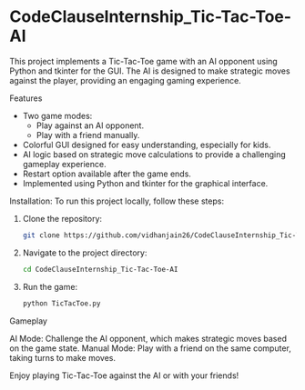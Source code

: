 # CodeClauseInternship_Tic-Tac-Toe-AI
This project implements a Tic-Tac-Toe game with an AI opponent using Python and tkinter for the GUI. The AI is designed to make strategic moves against the player, providing an engaging gaming experience.

Features
- Two game modes:
  - Play against an AI opponent.
  - Play with a friend manually.
- Colorful GUI designed for easy understanding, especially for kids.
- AI logic based on strategic move calculations to provide a challenging gameplay experience.
- Restart option available after the game ends.
- Implemented using Python and tkinter for the graphical interface.

Installation:
To run this project locally, follow these steps:

1. Clone the repository:
   ```sh
   git clone https://github.com/vidhanjain26/CodeClauseInternship_Tic-Tac-Toe-AI.git

3. Navigate to the project directory:
   ```sh
   cd CodeClauseInternship_Tic-Tac-Toe-AI

5. Run the game:
   ```sh
   python TicTacToe.py

Gameplay

AI Mode: Challenge the AI opponent, which makes strategic moves based on the game state.
Manual Mode: Play with a friend on the same computer, taking turns to make moves.


Enjoy playing Tic-Tac-Toe against the AI or with your friends!
